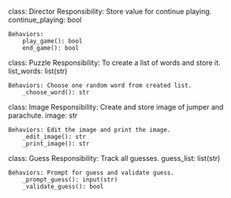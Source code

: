 class: Director
    Responsibility: Store value for continue playing.
        continue_playing: bool

    Behaviors:
        play_game(): bool
        end_game(): bool


class: Puzzle
    Responsibility: To create a list of words and store it.
        list_words: list(str)

    Behaviors: Choose one random word from created list.
        _choose_word(): str


class: Image
    Responsibility: Create and store image of jumper and parachute.
        image: str

    Behaviors: Edit the image and print the image.
        _edit_image(): str
        _print_image(): str


class: Guess
    Responsibility: Track all guesses.
        guess_list: list(str)

    Behaviors: Prompt for guess and validate guess.
        _prompt_guess(): input(str)
        _validate_guess(): bool